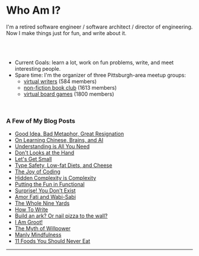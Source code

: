<!--
**rlunde/rlunde** is a ✨ _special_ ✨ repository because its `README.md` (this file) appears on your GitHub profile.
-->

# Who Am I?

I'm a retired software engineer / software architect / director of engineering. Now I make things just for fun, and write about it.


<br />



<br />

- Current Goals: learn a lot, work on fun problems, write, and meet interesting people.
- Spare time: I'm the organizer of three Pittsburgh-area meetup groups:
  - [virtual writers](https://www.meetup.com/virtual-writers-meetup/) (584 members)
  - [non-fiction book club](https://www.meetup.com/Pittsburgh-NonFiction-Round-Table/) (1613 members)
  - [virtual board games](https://www.meetup.com/Board-Gaming-Geeks) (1800 members)

<br />


### A Few of My Blog Posts

- [Good Idea, Bad Metaphor, Great Resignation](https://ron-lunde.medium.com/good-idea-bad-metaphor-great-resignation-fbd283fc48f)
- [On Learning Chinese, Brains, and AI](https://ron-lunde.medium.com/on-learning-chinese-brains-and-ai-df635f4659fd)
- [Understanding is All You Need](https://ron-lunde.medium.com/understanding-is-all-you-need-36a56a6d0ca)
- [Don't Looks at the Hand](https://ron-lunde.medium.com/dont-look-at-the-hand-a6dca80e4bce)
- [Let's Get Small](https://medium.com/@rlunde/lets-get-small-df796fca1944)
- [Type Safety, Low-fat Diets, and Cheese](https://medium.com/@rlunde/type-safety-low-fat-diets-and-cheese-1bb113656d0)
- [The Joy of Coding](https://medium.com/@rlunde/the-joy-of-coding-f788cab20bbb)
- [Hidden Complexity is Complexity](https://medium.com/@rlunde/hidden-complexity-is-complexity-a88d242f2322)
- [Putting the Fun in Functional](https://medium.com/@rlunde/kick-em-in-the-monads-4151d57b613d)
- [Surprise! You Don't Exist](https://medium.com/@rlunde/surprise-you-dont-exist-52dcbc75b11f)
- [Amor Fati and Wabi-Sabi](https://medium.com/@rlunde/attitude-101-amor-fati-and-wabi-sabi-2c1208974df3)
- [The Whole Nine Yards](https://medium.com/@rlunde/the-whole-nine-yards-428d0f095b2c)
- [How To Write](https://medium.com/@rlunde/how-to-write-4f3f19d39bb9)
- [Build an ark? Or nail pizza to the wall?](https://medium.com/@rlunde/build-an-ark-or-nail-pizza-to-the-wall-ac07be90b4bd)
- [I Am Groot!](https://medium.com/@rlunde/i-am-groot-f3dad5a805bb)
- [The Myth of Willpower](https://medium.com/@rlunde/the-myth-of-willpower-56756e5f606c)
- [Manly Mindfulness](https://medium.com/@rlunde/manly-mindfulness-8c16b4ca17bf)
- [11 Foods You Should Never Eat](https://medium.com/@rlunde/11-foods-you-should-never-eat-57d469aa0cf1)

---
